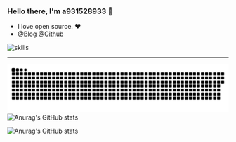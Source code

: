 ### Hello there, I'm a931528933 👋
- I love open source. ❤️
- [@Blog](https://nn.ci) [@Github](https://github.com/a931528933)

![skills](https://skillicons.dev/icons?perline=14&i=astro,bash,devto,discord,docker,electron,git,github,githubactions,go,html,idea,java,js,linux,md,mysql,netlify,nextjs,nginx,nodejs,ps,planetscale,postman,py,pytorch,qt,react,redis,ros,rust,sqlite,stackoverflow,solidjs,svg,tailwind,tauri,threejs,twitter,ts,vercel,vite,vscode,vue,workers,zig)

---


[![](https://raw.githubusercontent.com/a931528933/a931528933/main/out/github-contribution-grid-snake.svg)](https://github.com/a931528933)
![Anurag's GitHub stats](https://github-readme-stats.vercel.app/api/top-langs/?username=a931528933&show_icons=true&theme=radical)

![Anurag's GitHub stats](https://github-readme-stats.vercel.app/api?username=a931528933&show_icons=true&theme=radical)

